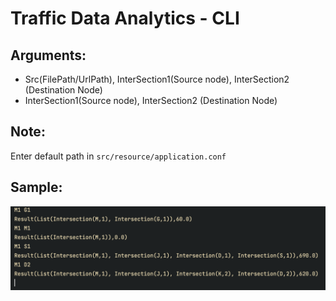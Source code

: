 # Traffic Data Analytics - CLI

## Arguments:
- Src(FilePath/UrlPath), InterSection1(Source node), InterSection2 (Destination Node)
- InterSection1(Source node), InterSection2 (Destination Node) 

## Note:
Enter default path in `src/resource/application.conf`

## Sample:

![01](images/01.png)